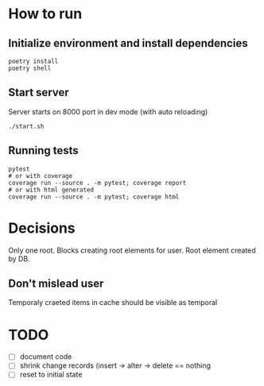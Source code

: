 # How to run

## Initialize environment and install dependencies

```
poetry install
poetry shell
```

## Start server

Server starts on 8000 port in dev mode (with auto reloading)

```
./start.sh
```

## Running tests

```
pytest
# or with coverage
coverage run --source . -m pytest; coverage report
# or with html generated
coverage run --source . -m pytest; coverage html
```

# Decisions

Only one root. Blocks creating root elements for user. Root element created by
DB.


## Don't mislead user

Temporaly craeted items in cache should be visible as temporal

# TODO

- [ ] document code
- [ ] shrink change records (insert -> alter -> delete == nothing
- [ ] reset to initial state
